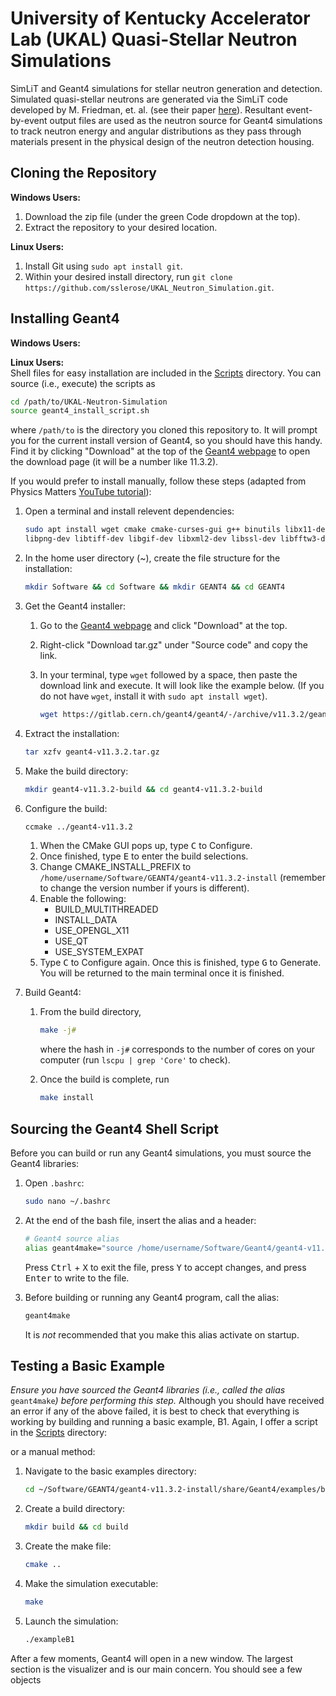 # University of Kentucky Accelerator Lab (UKAL) Quasi-Stellar Neutron Simulations

SimLiT and Geant4 simulations for stellar neutron generation and detection. Simulated quasi-stellar neutrons are generated via the SimLiT code developed by M. Friedman, et. al. (see their paper [here](https://doi.org/10.1016/j.nima.2012.09.027)). Resultant event-by-event output files are used as the neutron source for Geant4 simulations to track neutron energy and angular distributions as they pass through materials present in the physical design of the neutron detection housing.


## Cloning the Repository

**Windows Users:**
1. Download the zip file (under the green Code dropdown at the top).
2. Extract the repository to your desired location.

**Linux Users:**
1. Install Git using `sudo apt install git`.
2. Within your desired install directory, run `git clone https://github.com/sslerose/UKAL_Neutron_Simulation.git`.


## Installing Geant4

**Windows Users:**

**Linux Users:**  
Shell files for easy installation are included in the [Scripts](Scripts) directory. You can source (i.e., execute) the scripts as
```bash
cd /path/to/UKAL-Neutron-Simulation
source geant4_install_script.sh
```
where `/path/to` is the directory you cloned this repository to. It will prompt you for the current install version of Geant4, so you should have this handy. Find it by clicking "Download" at the top of the [Geant4 webpage](https://geant4.web.cern.ch/) to open the download page (it will be a number like 11.3.2).

If you would prefer to install manually, follow these steps (adapted from Physics Matters [YouTube tutorial](https://youtu.be/4DTumUo3IKw?si=EoMsXBIljGOl0YsK)):
1. Open a terminal and install relevent dependencies:  
    ```bash
    sudo apt install wget cmake cmake-curses-gui g++ binutils libx11-dev libxpm-dev libxft-dev libxext-dev libglew-dev libjpeg-dev  \
    libpng-dev libtiff-dev libgif-dev libxml2-dev libssl-dev libfftw3-dev libqt5core5a libxmu-dev libxerces-c-dev
    ```
2. In the home user directory (~), create the file structure for the installation:  
	```bash
	mkdir Software && cd Software && mkdir GEANT4 && cd GEANT4
	```
3. Get the Geant4 installer:
    1. Go to the [Geant4 webpage](https://geant4.web.cern.ch/) and click "Download" at the top.
    2. Right-click "Download tar.gz" under "Source code" and copy the link.
    3. In your terminal, type `wget` followed by a space, then paste the download link and execute. It will look like the example below. (If you do not have `wget`, install it with `sudo apt install wget`).
	
	   ```bash
	   wget https://gitlab.cern.ch/geant4/geant4/-/archive/v11.3.2/geant4-v11.3.2.tar.gz
	   ```
4. Extract the installation:

	```bash
	tar xzfv geant4-v11.3.2.tar.gz
	```
5. Make the build directory:  
	```bash
	mkdir geant4-v11.3.2-build && cd geant4-v11.3.2-build
	```
6. Configure the build:  
	```bash
	ccmake ../geant4-v11.3.2
	```
    1. When the CMake GUI pops up, type <kbd>C</kbd> to Configure.
    2. Once finished, type <kbd>E</kbd> to enter the build selections.
    3. Change CMAKE_INSTALL_PREFIX to `/home/username/Software/GEANT4/geant4-v11.3.2-install` (remember to change the version number if yours is different).
    4. Enable the following:
		  * BUILD_MULTITHREADED
        * INSTALL_DATA
        * USE_OPENGL_X11
        * USE_QT
        * USE_SYSTEM_EXPAT
    5. Type <kbd>C</kbd> to Configure again. Once this is finished, type <kbd>G</kbd> to Generate. You will be returned to the main terminal once it is finished.
7. Build Geant4:
    1. From the build directory,  
	
       ```bash
       make -j#
       ```
       where the hash in `-j#` corresponds to the number of cores on your computer (run `lscpu | grep 'Core'` to check).
    2. Once the build is complete, run  
       ```bash
       make install
       ```

## Sourcing the Geant4 Shell Script

Before you can build or run any Geant4 simulations, you must source the Geant4 libraries:

1. Open `.bashrc`:  
   ```bash
   sudo nano ~/.bashrc
   ```

2. At the end of the bash file, insert the alias and a header:  
   ```bash
   # Geant4 source alias
   alias geant4make="source /home/username/Software/Geant4/geant4-v11.3.2-install/share/Geant4/geant4make/geant4make.sh"
   ```
   Press <kbd>Ctrl</kbd> + <kbd>X</kbd> to exit the file, press <kbd>Y</kbd> to accept changes, and press <kbd>Enter</kbd> to write to the file.
3. Before building or running any Geant4 program, call the alias:  
   ```bash
   geant4make
   ```
   It is *not* recommended that you make this alias activate on startup.

## Testing a Basic Example

*Ensure you have sourced the Geant4 libraries (i.e., called the alias* `geant4make`*) before performing this step.*
Although you should have received an error if any of the above failed, it is best to check that everything is working by building and running a basic example, B1. Again, I offer a script in the [Scripts](Scripts) directory:

or a manual method:
1. Navigate to the basic examples directory:  

   ```bash
   cd ~/Software/GEANT4/geant4-v11.3.2-install/share/Geant4/examples/basic/B1
   ```
2. Create a build directory:  
   ```bash
   mkdir build && cd build
   ```
3. Create the make file:  
   ```bash
   cmake ..
   ```
4. Make the simulation executable:
   ```bash
   make
   ```
5. Launch the simulation:
   ```bash
   ./exampleB1
   ```

After a few moments, Geant4 will open in a new window. The largest section is the visualizer and is our main concern. You should see a few objects
